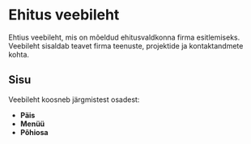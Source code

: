 # Ehitus veebileht

Ehtius veebileht, mis on mõeldud ehitusvaldkonna firma esitlemiseks. Veebileht sisaldab teavet firma teenuste, projektide ja kontaktandmete kohta.

## Sisu

Veebileht koosneb järgmistest osadest:
- **Päis**
- **Menüü**
- **Põhiosa**
